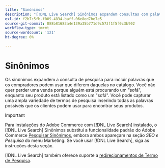 ```yaml
---
title: "Sinônimos"
description: "[!DNL Live Search] Sinônimos expandem consultas com palavras que diferem daquelas no catálogo."
exl-id: f2b7c5fb-f009-4834-baff-06e8ed7be7e5
source-git-commit: 888b81683a4e139a35b771d9c573f1f5f0c3b902
workflow-type: tm+mt
source-wordcount: '121'
ht-degree: 0%

---
```


# Sinônimos

Os sinônimos expandem a consulta de pesquisa para incluir palavras que os compradores podem usar que diferem daquelas no catálogo. Você não quer perder uma venda porque alguém está procurando um &quot;sofá&quot;, enquanto seu produto está listado como um &quot;sofá&quot;. Você pode capturar uma ampla variedade de termos de pesquisa inserindo todas as palavras possíveis que os clientes podem usar para encontrar seus produtos.

>[!IMPORTANT]
>
>Para instalações do Adobe Commerce com [!DNL Live Search] instalado, o [!DNL Live Search] Sinônimos substitui a funcionalidade padrão do Adobe Commerce [Pesquisar Sinônimos](https://experienceleague.adobe.com/docs/commerce-admin/catalog/catalog/search/search-terms.html#search-synonyms), embora ambos apareçam na seção *SEO e Pesquisa* do menu Marketing. Se você usar [!DNL Live Search], siga as instruções desta seção.

[!DNL Live Search] também oferece suporte a [redirecionamentos de Termo de Pesquisa](https://experienceleague.adobe.com/docs/commerce-admin/catalog/catalog/search/search-terms.html).
